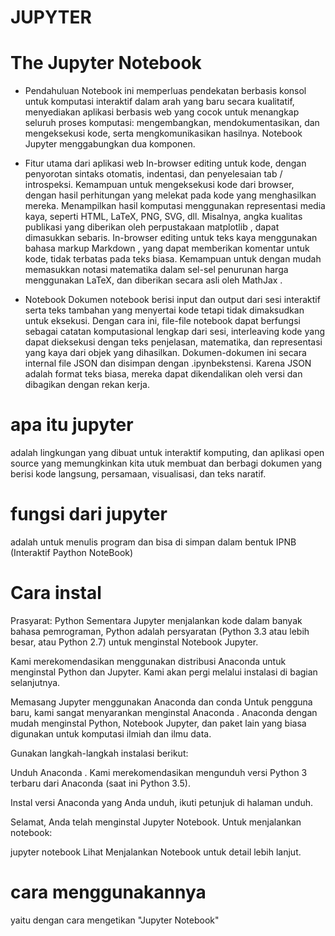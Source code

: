 # JUPYTER

# The Jupyter Notebook 
- Pendahuluan 
Notebook ini memperluas pendekatan berbasis konsol untuk komputasi interaktif dalam arah yang baru secara kualitatif, menyediakan aplikasi berbasis web yang cocok untuk menangkap seluruh proses komputasi: mengembangkan, mendokumentasikan, dan mengeksekusi kode, serta mengkomunikasikan hasilnya. Notebook Jupyter menggabungkan dua komponen.


- Fitur utama dari aplikasi web 
In-browser editing untuk kode, dengan penyorotan sintaks otomatis, indentasi, dan penyelesaian tab / introspeksi.
Kemampuan untuk mengeksekusi kode dari browser, dengan hasil perhitungan yang melekat pada kode yang menghasilkan mereka.
Menampilkan hasil komputasi menggunakan representasi media kaya, seperti HTML, LaTeX, PNG, SVG, dll. Misalnya, angka kualitas publikasi yang diberikan oleh perpustakaan matplotlib , dapat dimasukkan sebaris.
In-browser editing untuk teks kaya menggunakan bahasa markup Markdown , yang dapat memberikan komentar untuk kode, tidak terbatas pada teks biasa.
Kemampuan untuk dengan mudah memasukkan notasi matematika dalam sel-sel penurunan harga menggunakan LaTeX, dan diberikan secara asli oleh MathJax .
- Notebook 
Dokumen notebook berisi input dan output dari sesi interaktif serta teks tambahan yang menyertai kode tetapi tidak dimaksudkan untuk eksekusi. Dengan cara ini, file-file notebook dapat berfungsi sebagai catatan komputasional lengkap dari sesi, interleaving kode yang dapat dieksekusi dengan teks penjelasan, matematika, dan representasi yang kaya dari objek yang dihasilkan. Dokumen-dokumen ini secara internal file JSON dan disimpan dengan .ipynbekstensi. Karena JSON adalah format teks biasa, mereka dapat dikendalikan oleh versi dan dibagikan dengan rekan kerja.

# apa itu jupyter
  adalah lingkungan yang dibuat untuk interaktif komputing, dan aplikasi open source yang memungkinkan kita utuk membuat dan berbagi dokumen yang berisi kode langsung, persamaan, visualisasi, dan teks naratif.
  
# fungsi dari jupyter 
  adalah untuk menulis program dan bisa di simpan dalam bentuk IPNB (Interaktif Paython NoteBook)
  
# Cara instal 
  Prasyarat: Python 
Sementara Jupyter menjalankan kode dalam banyak bahasa pemrograman, Python adalah persyaratan (Python 3.3 atau lebih besar, atau Python 2.7) untuk menginstal Notebook Jupyter.

Kami merekomendasikan menggunakan distribusi Anaconda untuk menginstal Python dan Jupyter. Kami akan pergi melalui instalasi di bagian selanjutnya.

Memasang Jupyter menggunakan Anaconda dan conda 
Untuk pengguna baru, kami sangat menyarankan menginstal Anaconda . Anaconda dengan mudah menginstal Python, Notebook Jupyter, dan paket lain yang biasa digunakan untuk komputasi ilmiah dan ilmu data.

Gunakan langkah-langkah instalasi berikut:

Unduh Anaconda . Kami merekomendasikan mengunduh versi Python 3 terbaru dari Anaconda (saat ini Python 3.5).

Instal versi Anaconda yang Anda unduh, ikuti petunjuk di halaman unduh.

Selamat, Anda telah menginstal Jupyter Notebook. Untuk menjalankan notebook:

jupyter notebook
Lihat Menjalankan Notebook untuk detail lebih lanjut.
  
# cara menggunakannya
  yaitu dengan cara mengetikan "Jupyter Notebook"
